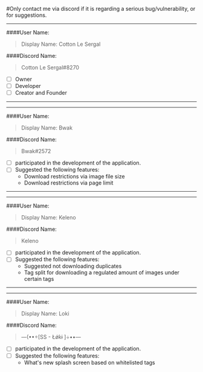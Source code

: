 #Only contact me via discord if it is regarding a serious bug/vulnerability, or for suggestions.

---


####User Name:

>Display Name: Cotton Le Sergal

####Discord Name:
 >Cotton Le Sergal#8270
- [ ] Owner
- [ ] Developer
- [ ] Creator  and Founder

---
---

####User Name:

>Display Name: Bwak

####Discord Name:
 >Bwak#2572
- [ ] participated in the development of the application.
- [ ] Suggested the following features:
    - Download restrictions via image file size
    - Download restrictions via page limit

---
---

####User Name:

>Display Name: Keleno

####Discord Name:
 >Keleno
- [ ] participated in the development of the application.
- [ ] Suggested the following features:
    - Suggested not downloading duplicates
    - Tag split for downloading a regulated amount of images under certain tags

---
---

####User Name:

>Display Name: Loki

####Discord Name:
 >—(••÷[SS - Łǿƙɨ ]÷••—
- [ ] participated in the development of the application.
- [ ] Suggested the following features:
    - What's new splash screen based on whitelisted tags